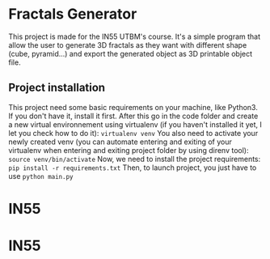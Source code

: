 # Fractals Generator

This project is made for the IN55 UTBM's course. It's a simple program that allow the user to generate 3D fractals as they want with different shape (cube, pyramid...) and export the generated object as 3D printable object file.

## Project installation 

This project need some basic requirements on your machine, like Python3. If you don't have it, install it first.
After this go in the code folder and create a new virtual environnement using virtualenv (if you haven't installed it yet, I let you check how to do it):
```virtualenv venv```
You also need to activate your newly created venv (you can automate entering and exiting of your virtualenv when entering and exiting project folder by using direnv tool):
```source venv/bin/activate```
Now, we need to install the project requirements:
```pip install -r requirements.txt```
Then, to launch project, you just have to use ```python main.py```

# IN55
# IN55
